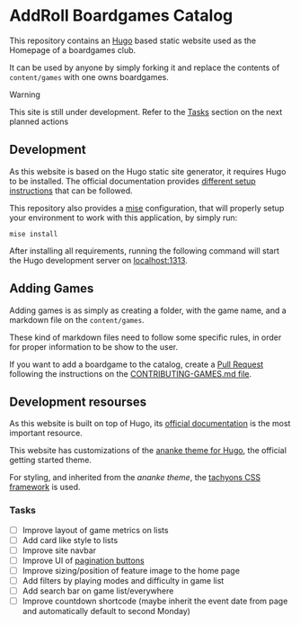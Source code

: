 # AddRoll Boardgames Catalog

This repository contains an [Hugo](https://gohugo.io/) based static website used as the Homepage of a boardgames club.

It can be used by anyone by simply forking it and replace the contents of `content/games` with one owns boardgames.

> [!WARNING]
> This site is still under development. Refer to the [Tasks](#tasks) section on the next planned actions

## Development

As this website is based on the Hugo static site generator, it requires Hugo to be installed. The official documentation provides [different setup instructions](https://gohugo.io/installation/linux/) that can be followed.

This repository also provides a [mise](https://mise.jdx.dev/getting-started.html) configuration, that will properly setup your environment to work with this application, by simply run:

```shell
mise install
```

After installing all requirements, running the following command will start the Hugo development server on [localhost:1313](http:localhost:1313).

## Adding Games

Adding games is as simply as creating a folder, with the game name, and a markdown file on the `content/games`. 

These kind of markdown files need to follow some specific rules, in order for proper information to be show to the user.

If you want to add a boardgame to the catalog, create a [Pull Request](https://docs.github.com/en/pull-requests/collaborating-with-pull-requests/proposing-changes-to-your-work-with-pull-requests/creating-a-pull-request) following the instructions on the [CONTRIBUTING-GAMES.md file](./CONTRIBUTING-GAMES.md).

## Development resourses

As this website is built on top of Hugo, its [official documentation](https://gohugo.io/documentation/) is the most important resource.

This website has customizations of the [ananke theme for Hugo](https://github.com/theNewDynamic/gohugo-theme-ananke), the official getting started theme.

For styling, and inherited from the *ananke theme*, the [tachyons CSS framework](https://tachyons.io/docs/) is used.

### Tasks

- [ ] Improve layout of game metrics on lists
- [ ] Add card like style to lists
- [ ] Improve site navbar
- [ ] Improve UI of [pagination buttons](https://gohugo.io/templates/pagination/#navigation)
- [ ] Improve sizing/position of feature image to the home page
- [ ] Add filters by playing modes and difficulty in game list
- [ ] Add search bar on game list/everywhere 
- [ ] Improve countdown shortcode (maybe inherit the event date from page and automatically default to second Monday)
